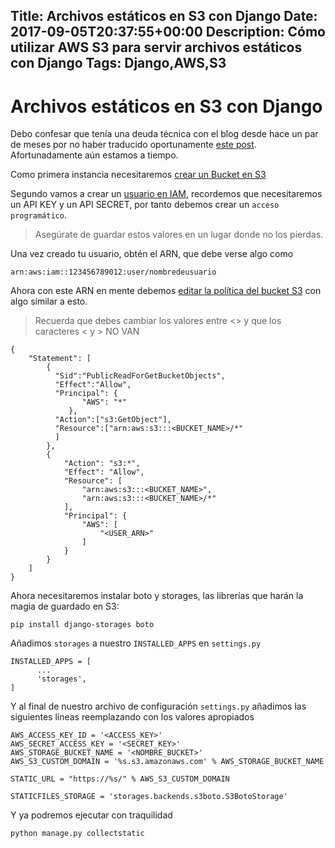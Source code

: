Title: Archivos estáticos en S3 con Django
Date: 2017-09-05T20:37:55+00:00
Description: Cómo utilizar AWS S3 para servir archivos estáticos con Django
Tags: Django,AWS,S3
---
# Archivos estáticos en S3 con Django

Debo confesar que tenía una deuda técnica con el blog desde hace un par de meses por no haber traducido oportunamente [este post](https://www.caktusgroup.com/blog/2014/11/10/Using-Amazon-S3-to-store-your-Django-sites-static-and-media-files/). Afortunadamente aún estamos a tiempo.

Como primera instancia necesitaremos [crear un Bucket en S3](http://docs.aws.amazon.com/AmazonS3/latest/gsg/CreatingABucket.html)

Segundo vamos a crear un [usuario en IAM](http://docs.aws.amazon.com/IAM/latest/UserGuide/id_users_create.html#id_users_create_cliwpsapi), recordemos que necesitaremos un API KEY y un API SECRET, por tanto debemos crear un `acceso programático`.

> Asegúrate de guardar estos valores en un lugar donde no los pierdas.

Una vez creado tu usuario, obtén el ARN, que debe verse algo como 

```
arn:aws:iam::123456789012:user/nombredeusuario
```

Ahora con este ARN en mente debemos [editar la política del bucket S3](http://docs.aws.amazon.com/AmazonS3/latest/user-guide/add-bucket-policy.html) con algo similar a esto.

> Recuerda que debes cambiar los valores entre <> y que los caracteres < y > NO VAN

```
{
    "Statement": [
        {
          "Sid":"PublicReadForGetBucketObjects",
          "Effect":"Allow",
          "Principal": {
                "AWS": "*"
             },
          "Action":["s3:GetObject"],
          "Resource":["arn:aws:s3:::<BUCKET_NAME>/*"
          ]
        },
        {
            "Action": "s3:*",
            "Effect": "Allow",
            "Resource": [
                "arn:aws:s3:::<BUCKET_NAME>",
                "arn:aws:s3:::<BUCKET_NAME>/*"
            ],
            "Principal": {
                "AWS": [
                    "<USER_ARN>"
                ]
            }
        }
    ]
}
```

Ahora necesitaremos instalar boto y storages, las librerías que harán la magia de guardado en S3:

```
pip install django-storages boto
```

Añadimos `storages` a nuestro `INSTALLED_APPS` en `settings.py`

```
INSTALLED_APPS = [
      ...
      'storages',
]
```

Y al final de nuestro archivo de configuración `settings.py` añadimos las siguientes líneas reemplazando con los valores apropiados 

```
AWS_ACCESS_KEY_ID = '<ACCESS_KEY>'
AWS_SECRET_ACCESS_KEY = '<SECRET_KEY>'
AWS_STORAGE_BUCKET_NAME = '<NOMBRE_BUCKET>'
AWS_S3_CUSTOM_DOMAIN = '%s.s3.amazonaws.com' % AWS_STORAGE_BUCKET_NAME

STATIC_URL = "https://%s/" % AWS_S3_CUSTOM_DOMAIN

STATICFILES_STORAGE = 'storages.backends.s3boto.S3BotoStorage'
```

Y ya podremos ejecutar con traquilidad

```
python manage.py collectstatic
```